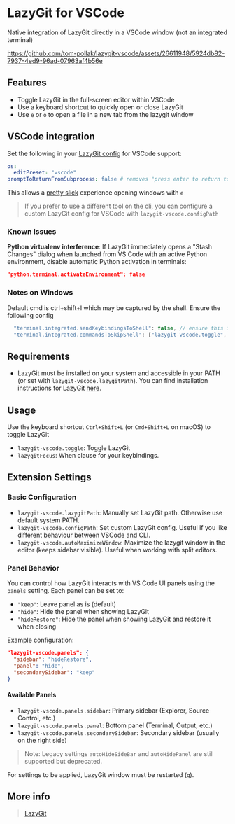 # LazyGit for VSCode

Native integration of LazyGit directly in a VSCode window (not an integrated terminal)

https://github.com/tom-pollak/lazygit-vscode/assets/26611948/5924db82-7937-4ed9-96ad-07963af4b56e

## Features

- Toggle LazyGit in the full-screen editor within VSCode
- Use a keyboard shortcut to quickly open or close LazyGit
- Use `e` or `o` to open a file in a new tab from the lazygit window

## VSCode integration

Set the following in your [LazyGit config](https://github.com/jesseduffield/lazygit/blob/master/docs/Config.md) for VSCode support:

```yaml
os:
  editPreset: "vscode"
promptToReturnFromSubprocess: false # removes "press enter to return to lazygit" popup
```

This allows a [pretty slick](https://github.com/jesseduffield/lazygit/blob/master/docs/Config.md#configuring-file-editing) experience opening windows with `e`

> If you prefer to use a different tool on the cli, you can configure a custom LazyGit config for VSCode with `lazygit-vscode.configPath`

### Known Issues

**Python virtualenv interference**: If LazyGit immediately opens a "Stash Changes" dialog when launched from VS Code with an active Python environment, disable automatic Python activation in terminals:

```json
"python.terminal.activateEnvironment": false
```

### Notes on Windows

Default cmd is ctrl+shift+l which may be captured by the shell. Ensure the following config

```javascript
  "terminal.integrated.sendKeybindingsToShell": false, // ensure this is false
  "terminal.integrated.commandsToSkipShell": ["lazygit-vscode.toggle", "workbench.action.closeWindow"], // add this
```

## Requirements

- LazyGit must be installed on your system and accessible in your PATH (or set with `lazygit-vscode.lazygitPath`). You can find installation instructions for LazyGit [here](https://github.com/jesseduffield/lazygit#installation).

## Usage

Use the keyboard shortcut `Ctrl+Shift+L` (or `Cmd+Shift+L` on macOS) to toggle LazyGit

- `lazygit-vscode.toggle`: Toggle LazyGit
- `lazygitFocus`: When clause for your keybindings.

## Extension Settings

### Basic Configuration

- `lazygit-vscode.lazygitPath`: Manually set LazyGit path. Otherwise use default system PATH.
- `lazygit-vscode.configPath`: Set custom LazyGit config. Useful if you like different behaviour between VSCode and CLI.
- `lazygit-vscode.autoMaximizeWindow`: Maximize the lazygit window in the editor (keeps sidebar visible). Useful when working with split editors.

### Panel Behavior

You can control how LazyGit interacts with VS Code UI panels using the `panels` setting. Each panel can be set to:

- `"keep"`: Leave panel as is (default)
- `"hide"`: Hide the panel when showing LazyGit
- `"hideRestore"`: Hide the panel when showing LazyGit and restore it when closing

Example configuration:

```json
"lazygit-vscode.panels": {
  "sidebar": "hideRestore",
  "panel": "hide",
  "secondarySidebar": "keep"
}
```

#### Available Panels

- `lazygit-vscode.panels.sidebar`: Primary sidebar (Explorer, Source Control, etc.)
- `lazygit-vscode.panels.panel`: Bottom panel (Terminal, Output, etc.)
- `lazygit-vscode.panels.secondarySidebar`: Secondary sidebar (usually on the right side)

> Note: Legacy settings `autoHideSideBar` and `autoHidePanel` are still supported but deprecated.

For settings to be applied, LazyGit window must be restarted (`q`).

## More info

> [LazyGit](https://github.com/jesseduffield/lazygit)
